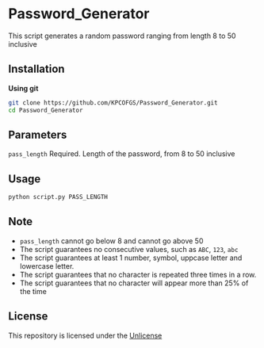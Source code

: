 # Password_Generator

This script generates a random password ranging from length 8 to 50 inclusive

## Installation

**Using git**

```bash
git clone https://github.com/KPCOFGS/Password_Generator.git
cd Password_Generator
```

## Parameters

`pass_length` Required. Length of the password, from 8 to 50 inclusive

## Usage

```bash
python script.py PASS_LENGTH
```

## Note

* `pass_length` cannot go below 8 and cannot go above 50
* The script guarantees no consecutive values, such as `ABC`, `123`, `abc`
* The script guarantees at least 1 number, symbol, uppcase letter and lowercase letter.
* The script guarantees that no character is repeated three times in a row.
* The script guarantees that no character will appear more than 25% of the time

## License

This repository is licensed under the [Unlicense](LICENSE)
